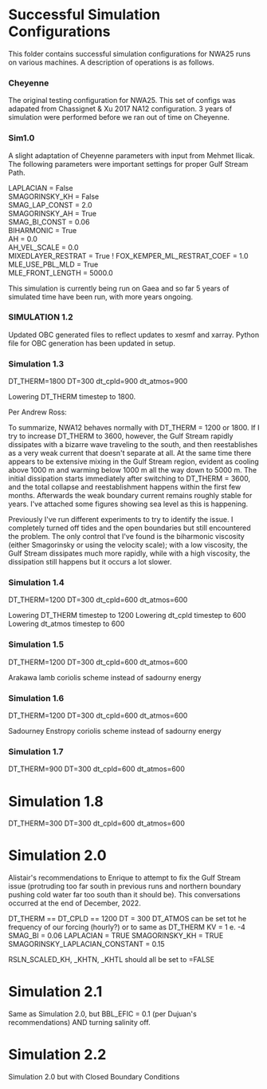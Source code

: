 # Successful Simulation Configurations


This folder contains successful simulation configurations for NWA25 runs on various machines. A description of operations is as follows.

### Cheyenne

The original testing configuration for NWA25. This set of configs was adapated from Chassignet & Xu 2017 NA12 configuration. 3 years of simulation were performed before we ran out of time on Cheyenne. 

### Sim1.0

A slight adaptation of Cheyenne parameters with input from Mehmet Ilicak. The following parameters were important settings for proper Gulf Stream Path.

  LAPLACIAN = False                                   
  SMAGORINSKY_KH = False                                
  SMAG_LAP_CONST = 2.0       
  SMAGORINSKY_AH = True                                                         
  SMAG_BI_CONST = 0.06                                                           
  BIHARMONIC = True                                                               
  AH = 0.0                                              
  AH_VEL_SCALE = 0.0         
  MIXEDLAYER_RESTRAT = True      !
  FOX_KEMPER_ML_RESTRAT_COEF = 1.0
  MLE_USE_PBL_MLD = True          
  MLE_FRONT_LENGTH = 5000.0       

This simulation is currently being run on Gaea and so far 5 years of simulated time have been run, with more years ongoing.

### SIMULATION 1.2

Updated OBC generated files to reflect updates to xesmf and xarray. Python file for OBC generation has been updated in setup.

### Simulation 1.3

DT_THERM=1800
DT=300
dt_cpld=900
dt_atmos=900

Lowering DT_THERM timestep to 1800.

Per Andrew Ross:

To summarize, NWA12 behaves normally with DT_THERM = 1200 or 1800. If I try to increase DT_THERM to 3600, however, the Gulf Stream rapidly dissipates with a bizarre wave traveling to the south, and then reestablishes as a very weak current that doesn't separate at all. At the same time there appears to be extensive mixing in the Gulf Stream region, evident as cooling above 1000 m and warming below 1000 m all the way down to 5000 m. The initial dissipation starts immediately after switching to DT_THERM = 3600, and the total collapse and reestablishment happens within the first few months. Afterwards the weak boundary current remains roughly stable for years. I've attached some figures showing sea level as this is happening.

Previously I've run different experiments to try to identify the issue. I completely turned off tides and the open boundaries but still encountered the problem. The only control that I've found is the biharmonic viscosity (either Smagorinsky or using the velocity scale); with a low viscosity, the Gulf Stream dissipates much more rapidly, while with a high viscosity, the dissipation still happens but it occurs a lot slower.


### Simulation 1.4

DT_THERM=1200
DT=300
dt_cpld=600
dt_atmos=600

Lowering DT_THERM timestep to 1200
Lowering dt_cpld timestep to 600
Lowering dt_atmos timestep to 600


### Simulation 1.5

DT_THERM=1200
DT=300
dt_cpld=600
dt_atmos=600

Arakawa lamb coriolis scheme instead of sadourny energy


### Simulation 1.6

DT_THERM=1200
DT=300
dt_cpld=600
dt_atmos=600

Sadourney Enstropy coriolis scheme instead of sadourny energy


### Simulation 1.7

DT_THERM=900
DT=300
dt_cpld=600
dt_atmos=600

# Simulation 1.8

DT_THERM=300
DT=300
dt_cpld=600
dt_atmos=600

# Simulation 2.0

Alistair's recommendations to Enrique to attempt to fix the Gulf Stream issue (protruding too far south in previous runs and northern boundary pushing cold water far too south than it should be). This conversations occurred at the end of December, 2022.

DT_THERM == DT_CPLD == 1200
DT = 300
DT_ATMOS can be set tot he frequency of our forcing (hourly?) or to same as DT_THERM 
KV = 1 e. -4
SMAG_BI = 0.06
LAPLACIAN = TRUE
SMAGORINSKY_KH = TRUE
SMAGORINSKY_LAPLACIAN_CONSTANT = 0.15

RSLN_SCALED_KH, _KHTN, _KHTL   should all be set to =FALSE


# Simulation 2.1

Same as Simulation 2.0, but BBL_EFIC = 0.1 (per Dujuan's recommendations) AND turning salinity off.


# Simulation 2.2

Simulation 2.0 but with Closed Boundary Conditions
